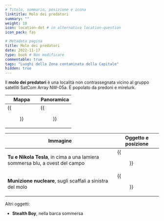 ```yaml
---
# Titolo, sommario, posizione e icona
linktitle: Molo dei predatori
summary: ""
weight: 10
icon: location-dot # in alternativa location-question
icon_pack: fas

# Metadata pagina
title: Molo dei predatori
date: 2022-11-17
type: book # Non modificare
commentable: true
tags: "Luoghi della Zona contaminata della Capitale"
hidden: true
---
```




<div class="fo3">

Il **molo dei predatori** è una località non contrassegnata vicino al gruppo satelliti SatCom Array NW-05a. È popolato da predoni e mirelurk.

| Mappa                                    | Panoramica                                  |
| ---------------------------------------- | ------------------------------------------- |
| {{<figure src="fo3/Raider_wharf_loc.webp">}} | {{<figure src="fo3/NW-05a_Boat_&_Wharf.webp">}} |

| Immagine                                                                     | Oggetto e posizione                                       |
| ---------------------------------------------------------------------------- | --------------------------------------------------------- |
| **Tu e Nikola Tesla**, in cima a una lamiera sommersa blu, a ovest del campo | {{<figure src="fo3/Raider_wharf_Nikola_Tesla_and_You.webp">}} |
| **Munizione nucleare**, sugli scaffali a sinistra del molo                   | {{<figure src="fo3/Raider_wharf_mini_nuke.webp">}}            |


Altri oggetti:
- **Stealth Boy**, nella barca sommersa

</div>